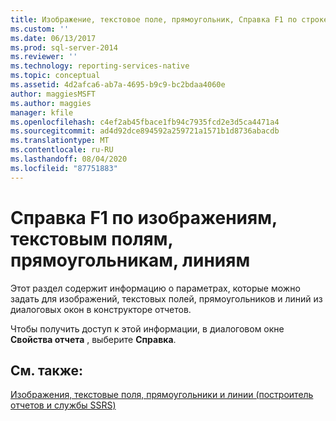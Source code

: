 ```yaml
---
title: Изображение, текстовое поле, прямоугольник, Справка F1 по строке | Документация Майкрософт
ms.custom: ''
ms.date: 06/13/2017
ms.prod: sql-server-2014
ms.reviewer: ''
ms.technology: reporting-services-native
ms.topic: conceptual
ms.assetid: 4d2afca6-ab7a-4695-b9c9-bc2bdaa4060e
author: maggiesMSFT
ms.author: maggies
manager: kfile
ms.openlocfilehash: c4ef2ab45fbace1fb94c7935fcd2e3d5ca4471a4
ms.sourcegitcommit: ad4d92dce894592a259721a1571b1d8736abacdb
ms.translationtype: MT
ms.contentlocale: ru-RU
ms.lasthandoff: 08/04/2020
ms.locfileid: "87751883"
---
```

# <a name="image-text-box-rectangle-line-f1-help"></a>Справка F1 по изображениям, текстовым полям, прямоугольникам, линиям
  Этот раздел содержит информацию о параметрах, которые можно задать для изображений, текстовых полей, прямоугольников и линий из диалоговых окон в конструкторе отчетов.  
  
 Чтобы получить доступ к этой информации, в диалоговом окне **Свойства отчета** , выберите **Справка**.  
  
## <a name="see-also"></a>См. также:  
 [Изображения, текстовые поля, прямоугольники и линии (построитель отчетов и службы SSRS)](report-design/rectangles-and-lines-report-builder-and-ssrs.md)  
  
  
